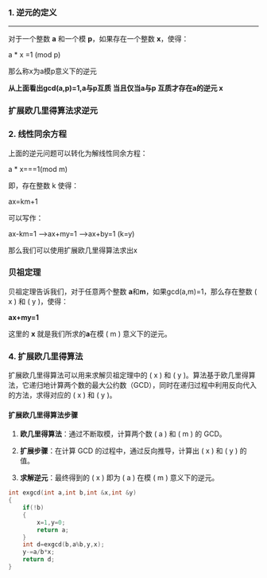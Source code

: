 ### 1. **逆元的定义**

****

对于一个整数 **a** 和一个模 **p**，如果存在一个整数 **x**，使得：

a *  x =1 (mod p)

那么称x为a模p意义下的逆元

**从上面看出gcd(a,p)=1,a与p互质   当且仅当a与p 互质才存在a的逆元 x**



### 扩展欧几里得算法求逆元

### 2. **线性同余方程**

上面的逆元问题可以转化为解线性同余方程：

a * x===1(mod m)

即，存在整数 k 使得：

ax=km+1

可以写作：

ax-km=1 —>ax+my=1 —>ax+by=1 (k=y)

那么我们可以使用扩展欧几里得算法求出x





###  贝祖定理

贝祖定理告诉我们，对于任意两个整数 **a**和**m**，如果gcd(a,m)=1，那么存在整数 \( x \) 和 \( y \)，使得：



**ax+my=1**



这里的 **x** 就是我们所求的**a**在模 \( m \) 意义下的逆元。

### 4. 扩展欧几里得算法

扩展欧几里得算法可以用来求解贝祖定理中的 \( x \) 和 \( y \)。算法基于欧几里得算法，它递归地计算两个数的最大公约数（GCD），同时在递归过程中利用反向代入的方法，求得对应的 \( x \) 和 \( y \)。

#### 扩展欧几里得算法步骤

1. **欧几里得算法**：通过不断取模，计算两个数 \( a \) 和 \( m \) 的 GCD。

2. **扩展步骤**：在计算 GCD 的过程中，通过反向推导，计算出 \( x \) 和 \( y \) 的值。

3. **求解逆元**：最终得到的 \( x \) 即为 \( a \) 在模 \( m \) 意义下的逆元。

```c++
int exgcd(int a,int b,int &x,int &y)
{
	if(!b)
    {
        x=1,y=0;
        return a;
    }
	int d=exgcd(b,a%b,y,x);
	y-=a/b*x;    
	return d;
}


```

